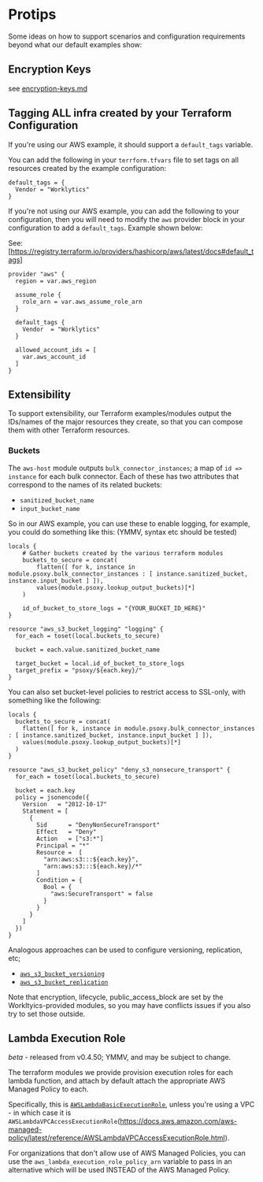 # Protips

Some ideas on how to support scenarios and configuration requirements beyond what our default
examples show:

## Encryption Keys

see [encryption-keys.md](encryption-keys.md)

## Tagging ALL infra created by your Terraform Configuration

If you're using our AWS example, it should support a `default_tags` variable.

You can add the following in your `terrform.tfvars` file to set tags on all resources created by the
example configuration:

```hcl
default_tags = {
  Vendor = "Worklytics"
}
```

If you're not using our AWS example, you can add the following to your configuration, then you will
need to modify the `aws` provider block in your configuration to add a `default_tags`. Example shown
below:

See: [https://registry.terraform.io/providers/hashicorp/aws/latest/docs#default_tags]

```hcl
provider "aws" {
  region = var.aws_region

  assume_role {
    role_arn = var.aws_assume_role_arn
  }

  default_tags {
    Vendor  = "Worklytics"
  }

  allowed_account_ids = [
    var.aws_account_id
  ]
}
```

## Extensibility

To support extensibility, our Terraform examples/modules output the IDs/names of the major resources
they create, so that you can compose them with other Terraform resources.

### Buckets

The `aws-host` module outputs `bulk_connector_instances`; a map of `id => instance` for each bulk
connector. Each of these has two attributes that correspond to the names of its related buckets:

- `sanitized_bucket_name`
- `input_bucket_name`

So in our AWS example, you can use these to enable logging, for example, you could do something like
this: (YMMV, syntax etc should be tested)

```hcl
locals {
    # Gather buckets created by the various terraform modules
    buckets_to_secure = concat(
        flatten([ for k, instance in module.psoxy.bulk_connector_instances : [ instance.sanitized_bucket, instance.input_bucket ] ]),
        values(module.psoxy.lookup_output_buckets)[*]
    )

    id_of_bucket_to_store_logs = "{YOUR_BUCKET_ID_HERE}"
}

resource "aws_s3_bucket_logging" "logging" {
  for_each = toset(local.buckets_to_secure)

  bucket = each.value.sanitized_bucket_name

  target_bucket = local.id_of_bucket_to_store_logs
  target_prefix = "psoxy/${each.key}/"
}
```

You can also set bucket-level policies to restrict access to SSL-only, with something like the
following:

```hcl
locals {
  buckets_to_secure = concat(
    flatten([ for k, instance in module.psoxy.bulk_connector_instances : [ instance.sanitized_bucket, instance.input_bucket ] ]),
    values(module.psoxy.lookup_output_buckets)[*]
  )
}

resource "aws_s3_bucket_policy" "deny_s3_nonsecure_transport" {
  for_each = toset(local.buckets_to_secure)

  bucket = each.key
  policy = jsonencode({
    Version   = "2012-10-17"
    Statement = [
      {
        Sid      = "DenyNonSecureTransport"
        Effect   = "Deny"
        Action   = ["s3:*"]
        Principal = "*"
        Resource =  [
          "arn:aws:s3:::${each.key}",
          "arn:aws:s3:::${each.key}/*"
        ]
        Condition = {
          Bool = {
            "aws:SecureTransport" = false
          }
        }
      }
    ]
  })
}
```

Analogous approaches can be used to configure versioning, replication, etc;

- [`aws_s3_bucket_versioning`](https://registry.terraform.io/providers/hashicorp/aws/latest/docs/resources/s3_bucket_versioning)
- [`aws_s3_bucket_replication`](https://registry.terraform.io/providers/hashicorp/aws/latest/docs/resources/s3_bucket_replication)

Note that encryption, lifecycle, public_access_block are set by the Workltyics-provided modules, so
you may have conflicts issues if you also try to set those outside.

## Lambda Execution Role
*beta* - released from v0.4.50; YMMV, and may be subject to change.

The terraform modules we provide provision execution roles for each lambda function, and attach
by default attach the appropriate AWS Managed Policy to each.

Specifically, this is [`AWSLambdaBasicExecutionRole`](https://docs.aws.amazon.com/aws-managed-policy/latest/reference/AWSLambdaBasicExecutionRole.html),
unless you're using a VPC - in which case it is `AWSLambdaVPCAccessExecutionRole`(https://docs.aws.amazon.com/aws-managed-policy/latest/reference/AWSLambdaVPCAccessExecutionRole.html).

For organizations that don't allow use of AWS Managed Policies, you can use the
`aws_lambda_execution_role_policy_arn` variable to pass in an alternative which will be used INSTEAD
of the AWS Managed Policy.

